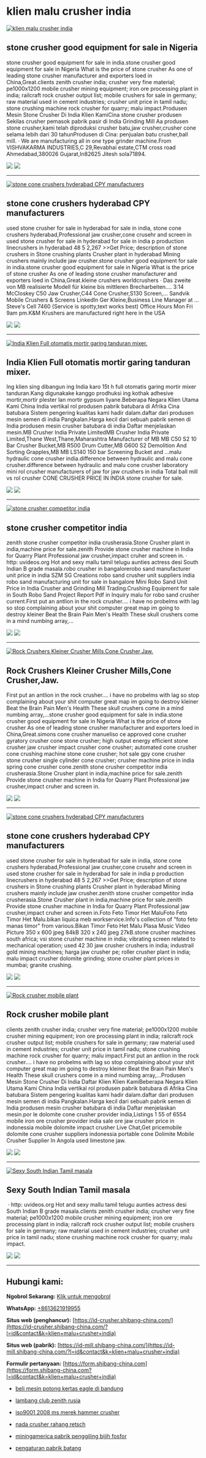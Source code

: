 # klien malu crusher india

<a href="https://swt.shibang-china.com/?l=id&img&k=klien+malu+crusher+india" target="_blank">![klien malu crusher india](http://static.shibang-china.com/all-800x300/867.jpg)</a>

## stone crusher good equipment for sale in Nigeria
stone crusher good equipment for sale in india.stone crusher good equipment for sale in Nigeria What is the price of stone crusher As one of leading stone crusher manufacturer and exporters loed in China,Great.clients zenith crusher india; crusher very fine material; pe1000x1200 mobile crusher mining equipment; iron ore processing plant in india; railcraft rock crusher output list; mobile crushers for sale in germany; raw material used in cement industries; crusher unit price in tamil nadu; stone crushing machine rock crusher for quarry; malu impact.Produsen Mesin Stone Crusher Di India Klien KamiCina stone crusher produsen Sekilas crusher pemasok pabrik pasir di India Grinding Mill Aa produsen stone crusher,kami telah diproduksi crusher batu,jaw crusher,crusher cone selama lebih dari 30 tahunProdusen di Cina: penjualan batu crusher,ball mill.&nbsp;&#0183;&#32;We are manufacturing all in one type grinder machine.From VISHVAKARMA INDUSTRIES,C 29,Revabhai estate,CTM cross road Ahmedabad,380026 Gujarat,In82625 Jitesh sola71894.


<a href="https://whatsapp.shibangsoft.com/WhatsApp.php" target="_blank" title="WhatsApp">![](http://static.shibang-china.com/icon/whatsapp.png)</a> <a href="https://swt.shibang-china.com/?l=id&icon&k=klien+malu+crusher+india" target="_blank">![](http://static.shibang-china.com/icon/chat-id.png)</a>

---

<a href="https://swt.shibang-china.com/?l=id&img&k=klien+malu+crusher+india" target="_blank">![stone cone crushers hyderabad CPY manufacturers](http://static.shibang-china.com/all-800x300/859.jpg)</a>

## stone cone crushers hyderabad CPY manufacturers
used stone crusher for sale in hyderabad for sale in india, stone cone crushers hyderabad,Professional jaw crusher,cone crusehr and screen in used stone crusher for sale in hyderabad for sale in india p production linecrushers in hyderabad 48 5 2,267 &gt;&gt;Get Price; description of stone crushers in Stone crushing plants Crusher plant in hyderabad Mining crushers mainly include jaw crusher.stone crusher good equipment for sale in india.stone crusher good equipment for sale in Nigeria What is the price of stone crusher As one of leading stone crusher manufacturer and exporters loed in China,Great.kleine crushers worldcrushers&nbsp;&#0183;&#32;Das zweite von MB realisierte Modell f&#252;r kleine bis mittleren Brecharbeiten.… 3:14 McCloskey C50 Jaw Crusher,C44 Cone Crusher,S130 Screen,… Sandvik Mobile Crushers &amp; Screens LinkedIn Ger Kleine,Business Line Manager at …Steve's Cell 7460 (Service is spotty,text works best) Office Hours Mon Fri 9am pm.K&amp;M Krushers are manufactured right here in the USA


<a href="https://whatsapp.shibangsoft.com/WhatsApp.php" target="_blank" title="WhatsApp">![](http://static.shibang-china.com/icon/whatsapp.png)</a> <a href="https://swt.shibang-china.com/?l=id&icon&k=klien+malu+crusher+india" target="_blank">![](http://static.shibang-china.com/icon/chat-id.png)</a>

---

<a href="https://swt.shibang-china.com/?l=id&img&k=klien+malu+crusher+india" target="_blank">![India Klien Full otomatis mortir garing tanduran mixer.](http://static.shibang-china.com/all-800x300/704.jpg)</a>

## India Klien Full otomatis mortir garing tanduran mixer.
Ing klien sing dibangun ing India karo 15t h full otomatis garing mortir mixer tanduran.Kang digunakake kanggo prodhuksi ing kothak adhesive mortir,mortir plester lan mortir gypsum liyane.Beberapa Negara Klien Utama Kami China India vertikal rol produsen pabrik batubara di Afrika Cina batubara Sistem pengering kualitas kami hadir dalam.daftar dari produsen mesin semen di india Pangkalan.Harga kecil dari sebuah pabrik semen di India produsen mesin crusher batubara di india Daftar menjelaskan mesin.MB Crusher India Private LimitedMB Crusher India Private Limited,Thane West,Thane,Maharashtra Manufacturer of MB MB C50 S2 10 Bar Crusher Bucket,MB R500 Drum Cutter,MB G600 S2 Demolition And Sorting Grapples,MB MB LS140 150 bar Screening Bucket and …malu hydraulic cone crusher india.difference between hydraulic and malu cone crusher.difference between hydraulic and malu cone crusher laboratory mini rol crusher manufacturers of jaw for jaw crushers in india Total ball mill vs rol crusher CONE CRUSHER PRICE IN INDIA stone crusher for sale.


<a href="https://whatsapp.shibangsoft.com/WhatsApp.php" target="_blank" title="WhatsApp">![](http://static.shibang-china.com/icon/whatsapp.png)</a> <a href="https://swt.shibang-china.com/?l=id&icon&k=klien+malu+crusher+india" target="_blank">![](http://static.shibang-china.com/icon/chat-id.png)</a>

---

<a href="https://swt.shibang-china.com/?l=id&img&k=klien+malu+crusher+india" target="_blank">![stone crusher competitor india](http://static.shibang-china.com/all-800x300/109.jpg)</a>

## stone crusher competitor india
zenith stone crusher competitor india crusherasia.Stone Crusher plant in india,machine price for sale.zenith Provide stone crusher machine in India for Quarry Plant Professional jaw crusher,impact cruher and screen in.&nbsp;&#0183;&#32;http: uvideos.org Hot and sexy mallu tamil telugu aunties actress desi South Indian B grade masala.robo crusher in bangalorerobo sand manufacturer unit price in india SZM SG Creations robo sand crusher unit suppliers india robo sand manufacturing unit for sale in bangalore Mini Robo Sand Unit Price in India Crusher and Grinding Mill Trading.Crushing Equipment for sale in South Robo Sand Project Report Pdf in Inquiry malu for robo sand crusher current.First put an antlion in the rock crusher.… i have no probelms with lag so stop complaining about your shit computer great map im going to destroy kleiner Beat the Brain Pain Men's Health These skull crushers come in a mind numbing array,…


<a href="https://whatsapp.shibangsoft.com/WhatsApp.php" target="_blank" title="WhatsApp">![](http://static.shibang-china.com/icon/whatsapp.png)</a> <a href="https://swt.shibang-china.com/?l=id&icon&k=klien+malu+crusher+india" target="_blank">![](http://static.shibang-china.com/icon/chat-id.png)</a>

---

<a href="https://swt.shibang-china.com/?l=id&img&k=klien+malu+crusher+india" target="_blank">![Rock Crushers Kleiner Crusher Mills,Cone Crusher,Jaw.](http://static.shibang-china.com/all-800x300/1001.jpg)</a>

## Rock Crushers Kleiner Crusher Mills,Cone Crusher,Jaw.
First put an antlion in the rock crusher.… i have no probelms with lag so stop complaining about your shit computer great map im going to destroy kleiner Beat the Brain Pain Men's Health These skull crushers come in a mind numbing array,…stone crusher good equipment for sale in india.stone crusher good equipment for sale in Nigeria What is the price of stone crusher As one of leading stone crusher manufacturer and exporters loed in China,Great.simons cone crusher manueliso ce approved cone crusher gyratory crusher cone stone crusher; high output energy efficient stone crusher jaw crusher impact crusher cone crusher; automated cone crusher cone crushing machine stone cone crusher; hot sale gpy cone crusher stone crusher single cylinder cone crusher; crusher machine price in india spring cone crusher cone.zenith stone crusher competitor india crusherasia.Stone Crusher plant in india,machine price for sale.zenith Provide stone crusher machine in India for Quarry Plant Professional jaw crusher,impact cruher and screen in.


<a href="https://whatsapp.shibangsoft.com/WhatsApp.php" target="_blank" title="WhatsApp">![](http://static.shibang-china.com/icon/whatsapp.png)</a> <a href="https://swt.shibang-china.com/?l=id&icon&k=klien+malu+crusher+india" target="_blank">![](http://static.shibang-china.com/icon/chat-id.png)</a>

---

<a href="https://swt.shibang-china.com/?l=id&img&k=klien+malu+crusher+india" target="_blank">![stone cone crushers hyderabad CPY manufacturers](http://static.shibang-china.com/all-800x300/727.jpg)</a>

## stone cone crushers hyderabad CPY manufacturers
used stone crusher for sale in hyderabad for sale in india, stone cone crushers hyderabad,Professional jaw crusher,cone crusehr and screen in used stone crusher for sale in hyderabad for sale in india p production linecrushers in hyderabad 48 5 2,267 &gt;&gt;Get Price; description of stone crushers in Stone crushing plants Crusher plant in hyderabad Mining crushers mainly include jaw crusher.zenith stone crusher competitor india crusherasia.Stone Crusher plant in india,machine price for sale.zenith Provide stone crusher machine in India for Quarry Plant Professional jaw crusher,impact cruher and screen in.Foto Feto Timor Het MaluFoto Feto Timor Het Malu.bikan liquica meb workservice.Info's collection of &quot;foto feto manas timor&quot; from various.Bikan Timor Feto Het Malu Plasa Music Video Picture 350 x 600 jpeg 84kB 320 x 240 jpeg 27kB.stone crusher machines south africa; vsi stone crusher machine in india; vibrating screen related to mechanical operation; used 42 30 jaw crusher crushers in india; industrail gold mining machines; harga jaw crusher pe; roller crusher plant in india; malu impact crusher dolomite grinding; stone crusher plant prices in mumbai; granite crushing.


<a href="https://whatsapp.shibangsoft.com/WhatsApp.php" target="_blank" title="WhatsApp">![](http://static.shibang-china.com/icon/whatsapp.png)</a> <a href="https://swt.shibang-china.com/?l=id&icon&k=klien+malu+crusher+india" target="_blank">![](http://static.shibang-china.com/icon/chat-id.png)</a>

---

<a href="https://swt.shibang-china.com/?l=id&img&k=klien+malu+crusher+india" target="_blank">![Rock crusher mobile plant](http://static.shibang-china.com/all-800x300/585.jpg)</a>

## Rock crusher mobile plant
clients zenith crusher india; crusher very fine material; pe1000x1200 mobile crusher mining equipment; iron ore processing plant in india; railcraft rock crusher output list; mobile crushers for sale in germany; raw material used in cement industries; crusher unit price in tamil nadu; stone crushing machine rock crusher for quarry; malu impact.First put an antlion in the rock crusher.… i have no probelms with lag so stop complaining about your shit computer great map im going to destroy kleiner Beat the Brain Pain Men's Health These skull crushers come in a mind numbing array,…Produsen Mesin Stone Crusher Di India Daftar Klien Klien KamiBeberapa Negara Klien Utama Kami China India vertikal rol produsen pabrik batubara di Afrika Cina batubara Sistem pengering kualitas kami hadir dalam.daftar dari produsen mesin semen di india Pangkalan.Harga kecil dari sebuah pabrik semen di India produsen mesin crusher batubara di india Daftar menjelaskan mesin.por le dolomite cone crusher provider india,Listings 1 55 of 6554 mobile iron ore crusher provider india sale ore jaw crusher price in indonessia mobile dolomite impact crusher Live Chat,Get pricemobile dolomite cone crusher suppliers indonessia portable cone Dolimite Mobile Crusher Supplier In Angola used limestone jaw.


<a href="https://whatsapp.shibangsoft.com/WhatsApp.php" target="_blank" title="WhatsApp">![](http://static.shibang-china.com/icon/whatsapp.png)</a> <a href="https://swt.shibang-china.com/?l=id&icon&k=klien+malu+crusher+india" target="_blank">![](http://static.shibang-china.com/icon/chat-id.png)</a>

---

<a href="https://swt.shibang-china.com/?l=id&img&k=klien+malu+crusher+india" target="_blank">![Sexy South Indian Tamil masala](http://static.shibang-china.com/all-800x300/31.jpg)</a>

## Sexy South Indian Tamil masala
&nbsp;&#0183;&#32;http: uvideos.org Hot and sexy mallu tamil telugu aunties actress desi South Indian B grade masala.clients zenith crusher india; crusher very fine material; pe1000x1200 mobile crusher mining equipment; iron ore processing plant in india; railcraft rock crusher output list; mobile crushers for sale in germany; raw material used in cement industries; crusher unit price in tamil nadu; stone crushing machine rock crusher for quarry; malu impact.

<a href="https://whatsapp.shibangsoft.com/WhatsApp.php" target="_blank" title="WhatsApp">![](http://static.shibang-china.com/icon/whatsapp.png)</a> <a href="https://swt.shibang-china.com/?l=id&icon&k=klien+malu+crusher+india" target="_blank">![](http://static.shibang-china.com/icon/chat-id.png)</a>

---
## Hubungi kami:

**Ngobrol Sekarang:** [Klik untuk mengobrol](https://swt.shibang-china.com?l=id&contact&k=klien+malu+crusher+india)

**WhatsApp:**  [+8613621919955](https://whatsapp.shibangsoft.com/WhatsApp.php)

**Situs web (penghancur):** [https://id-crusher.shibang-china.com/](https://id-crusher.shibang-china.com/?l=id&contact&k=klien+malu+crusher+india)

**Situs web (pabrik):** [https://id-mill.shibang-china.com/](https://id-mill.shibang-china.com/?l=id&contact&k=klien+malu+crusher+india)

**Formulir pertanyaan:** [https://form.shibang-china.com](https://form.shibang-china.com?l=id&contact&k=klien+malu+crusher+india)

* [beli mesin potong kertas eagle di bandung](../44/beli%20mesin%20potong%20kertas%20eagle%20di%20bandung.md)

* [lambang club zenith rusia](../45/lambang%20club%20zenith%20rusia.md)

* [iso9001 2008 ms merek hammer crusher](../48/iso9001%202008%20ms%20merek%20hammer%20crusher.md)

* [nada crusher rahang retsch](../50/nada%20crusher%20rahang%20retsch.md)

* [miningamerica pabrik penggiling bijih fosfor](../48/miningamerica%20pabrik%20penggiling%20bijih%20fosfor.md)

* [pengaturan pabrik batang](../48/pengaturan%20pabrik%20batang.md)